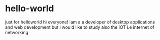 # hello-world
just for helloworld
hi everyone!
Iam  a a developer of desktop applications and web development but i would like to study also the IOT i.e internet of networking 
